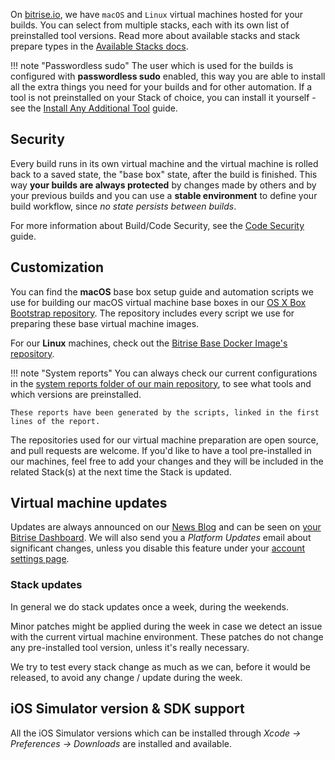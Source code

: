 On [bitrise.io](https://www.bitrise.io), we have `macOS` and `Linux` virtual machines hosted for your builds.
You can select from multiple stacks, each with its own list of preinstalled tool versions.
Read more about available stacks and stack prepare types in the [Available Stacks docs](/infrastructure/available-stacks/).


!!! note "Passwordless sudo"
    The user which is used for the builds is configured with **passwordless sudo** enabled,
    this way you are able to install all the extra things you need for your builds and for other automation.
    If a tool is not preinstalled on your Stack of choice,
    you can install it yourself - see the [Install Any Additional Tool](/tips-and-tricks/install-additional-tools/) guide.

## Security

Every build runs in its own virtual machine and the virtual machine is rolled back to a saved state,
the "base box" state, after the build is finished.
This way **your builds are always protected** by changes made by others
and by your previous builds and you can use a **stable environment** to define your build workflow,
since *no state persists between builds*.


For more information about Build/Code Security, see the [Code Security](/getting-started/code-security/) guide.

## Customization

You can find the **macOS** base box setup guide and automation scripts we use for building our
macOS virtual machine base boxes in our [OS X Box Bootstrap repository](https://github.com/bitrise-io/osx-box-bootstrap).
The repository includes every script we use for preparing these base virtual machine images.

For our **Linux** machines, check out the [Bitrise Base Docker Image's repository](https://github.com/bitrise-docker/bitrise-base).

!!! note "System reports"
    You can always check our current configurations in the
    [system reports folder of our main repository](https://github.com/bitrise-io/bitrise.io/tree/master/system_reports),
    to see what tools and which versions are preinstalled.

    These reports have been generated by the scripts, linked in the first lines of the report.

The repositories used for our virtual machine preparation are open source,
and pull requests are welcome.
If you'd like to have a tool pre-installed in our machines,
feel free to add your changes and they will be included in the related Stack(s)
at the next time the Stack is updated.

## Virtual machine updates

Updates are always announced on our [News Blog](http://blog.bitrise.io/)
and can be seen on [your Bitrise Dashboard](https://www.bitrise.io/dashboard).
We will also send you a *Platform Updates* email about significant changes,
unless you disable this feature under your [account settings page](https://www.bitrise.io/me/profile).

### Stack updates

In general we do stack updates once a week, during the weekends.

Minor patches might be applied during the week in case we detect an issue
with the current virtual machine environment.
These patches do not change any pre-installed tool version, unless it's really necessary.

We try to test every stack change as much as we can, before it would be
released, to avoid any change / update during the week.

## iOS Simulator version & SDK support

All the iOS Simulator versions which can be installed
through *Xcode -> Preferences -> Downloads* are installed and available.
